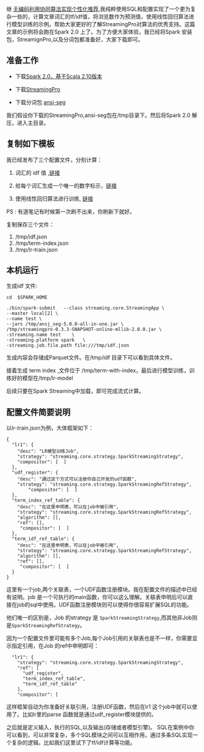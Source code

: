 继 [无编码利用协同算法实现个性化推荐](http://www.jianshu.com/p/ba78244d463d),我纯粹使用SQL和配置实现了一个更为复杂一些的，计算文章词汇的tf/idf值，将浏览数作为预测值，使用线性回归算法进行模型训练的示例。帮助大家更好的了解StreamingPro对算法的优秀支持。这篇文章的示例将会跑在Spark 2.0 上了。为了方便大家体验，我已经将Spark 安装包，StreamignPro,以及分词包都准备好，大家下载即可。

## 准备工作

* 下载[Spark 2.0，基于Scala 2.10版本](http://share.weiyun.com/91dc6441759e61825ee25fd8f2404067) 

* 下载[StreamingPro]( http://share.weiyun.com/7b767c1efb4c342c523facda9b70783e)

* 下载分词包 [ansj-seg](http://share.weiyun.com/2da6e5176b272dee94715fed68712aab)

我们假设你下载的StreamingPro,ansi-seg包在/tmp目录下。然后将Spark 2.0 解压，进入主目录。

## 复制如下模板

我已经发布了三个配置文件，分别计算：

1. 词汇的 idf 值 ,[链接](http://note.youdao.com/yws/public/redirect/share?id=f7054b57cff7b1bcefe5dcb12c1a2996&type=false) 

2. 给每个词汇生成一个唯一的数字标示，[链接](http://note.youdao.com/yws/public/redirect/share?id=213cfe834de1c86a9fbc093ba1f379d9&type=false)

3. 使用线性回归算法进行训练, [链接](http://note.youdao.com/yws/public/redirect/share?id=2835b2076d7c7ae7b3a3ede03116c138&type=false)

PS : 有道笔记有时候第一次刷不出来，你刷新下就好。

复制保存三个文件：

1.  /tmp/idf.json
2.  /tmp/term-index.json
3. /tmp/lr-train.json

## 本机运行

生成idf 文件:

```
cd  $SPARK_HOME

./bin/spark-submit   --class streaming.core.StreamingApp \
--master local[2] \
--name test \
--jars /tmp/ansj_seg-5.0.0-all-in-one.jar \
/tmp/streamingpro-0.3.3-SNAPSHOT-online-mllib-2.0.0.jar \
-streaming.name test    \
-streaming.platform spark   \
-streaming.job.file.path file:///tmp/idf.json
```

生成内容会存储成Parquet文件。在/tmp/idf 目录下可以看到具体文件。

接着生成 term index ,文件位于 /tmp/term-with-index，最后进行模型训练，训练好的模型在/tmp/lr-model

后续只要在Spark Streaming中加载，即可完成流式计算。

##  配置文件简要说明

以lr-train.json为例，大体框架如下：

```
{
  "lr1": {
    "desc": "LR模型训练Job",
    "strategy": "streaming.core.strategy.SparkStreamingStrategy",
    "compositor": [  ]
  },
  "udf_register": {
    "desc": "通过这个方式可以注册你自己开发的udf函数",
    "strategy": "streaming.core.strategy.SparkStreamingRefStrategy",    
        "compositor": [  ]
  },
  "term_index_ref_table": {
    "desc": "在这里申明表，可以在job中被引用",
    "strategy": "streaming.core.strategy.SparkStreamingRefStrategy",
    "algorithm": [],
    "ref": [],
     "compositor": [  ]
  },
  "term_idf_ref_table": {
    "desc": "在这里申明表，可以在job中被引用",
    "strategy": "streaming.core.strategy.SparkStreamingRefStrategy",    
    "algorithm": [],
    "ref": [],
     "compositor": [  ]
  }
}
```

这里有一个job,两个关联表，一个UDF函数注册模块。我在配置文件的描述中已经有说明。job 是一个可执行的main函数，你可以这么理解。关联表申明后可以直接在job的sql中使用。UDF函数注册模块则可以使得你很容易扩展SQL的功能。

他们唯一的区别是，Job 的strategy 是 `SparkStreamingStrategy`,而其他非Job则是`SparkStreamingRefStrategy`。

因为一个配置文件里可能有多个Job,每个Job引用的关联表也是不一样，你需要显示指定引用，在Job 的ref中申明即可：

```
  "lr1": {
    "strategy": "streaming.core.strategy.SparkStreamingStrategy",
    "ref": [
      "udf_register",
      "term_index_ref_table",
      "term_idf_ref_table"
    ],
    "compositor": [
```

这样框架自动为你准备好关联引用，注册UDF函数，然后在lr1 这个job中就可以使用了。比如lr里的parse 函数就是通过udf_register模块提供的。

之后就是定义输入，执行的SQL,以及输出(存储或者模型引擎)。 SQL在案例中你可以看到，可以非常复杂，多个SQL模块之间可以互相作用，通过多条SQL实现一个复杂的逻辑。比如我们这里试下了tf/idf计算等功能。
